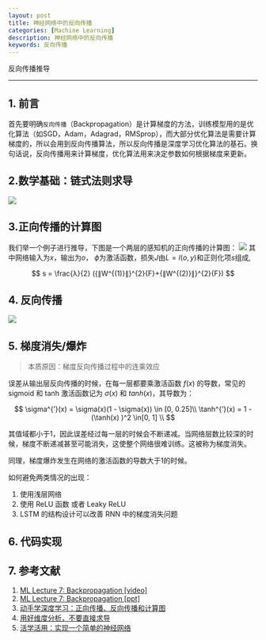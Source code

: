 ```yaml
---
layout: post
title: 神经网络中的反向传播
categories: [Machine Learning]
description: 神经网络中的反向传播
keywords: 反向传播
---
```


反向传播推导

---
## 1. 前言

首先要明确`反向传播`（Backpropagation）是计算梯度的方法，训练模型用的是优化算法（如SGD，Adam，Adagrad，RMSprop），而大部分优化算法是需要计算梯度的，所以会用到反向传播算法，所以反向传播是深度学习优化算法的基石。换句话说，反向传播用来计算梯度，优化算法用来决定参数如何根据梯度来更新。

## 2.数学基础：链式法则求导 

![](https://github.com/desti-nation/desti-nation.github.io/raw/master/images/posts/bp/chainrule.jpg)

## 3.正向传播的计算图 
我们举一个例子进行推导，下图是一个两层的感知机的正向传播的计算图：
![](https://github.com/desti-nation/desti-nation.github.io/raw/master/images/posts/bp/graph.jpg)
其中网络输入为$x​$，输出为$o​$， $\phi​$为激活函数，损失$J​$由$L = l(o,y)​$和正则化项$s​$组成, 

$$
s = \frac{λ}{2} ({∥W^{(1)}∥}^{2}{F}+{∥W^{(2)}∥}^{2}{F})
$$


## 4. 反向传播

![](https://github.com/desti-nation/desti-nation.github.io/raw/master/images/posts/bp/form.jpg)



## 5. 梯度消失/爆炸

> 本质原因：梯度反向传播过程中的连乘效应

误差从输出层反向传播的时候，在每一层都要乘激活函数 $f(x)$ 的导数，常见的 sigmoid 和 tanh 激活函数记为 $\sigma(x)$ 和 $tanh(x)$，其导数为：


$$
\sigma^{’}(x) = \sigma(x)(1 - \sigma(x))  \in [0, 0.25]\\
\tanh^{’}(x) = 1 - (\tanh(x) )^2 \in[0, 1] \\
$$


其值域都小于1，因此误差经过每一层的时候会不断递减。当网络层数比较深的时候，梯度不断递减甚至可能消失，这使整个网络很难训练。这被称为梯度消失。

同理，梯度爆炸发生在网络的激活函数的导数大于1的时候。

如何避免两类情况的出现：

1. 使用浅层网络
2. 使用 ReLU 函数 或者 Leaky ReLU
3. LSTM 的结构设计可以改善 RNN 中的梯度消失问题

## 6. 代码实现



## 7. 参考文献

1. [ML Lecture 7: Backpropagation [video]](https://www.youtube.com/watch?v=ibJpTrp5mcE)
2. [ML Lecture 7: Backpropagation [ppt]](http://speech.ee.ntu.edu.tw/~tlkagk/courses/ML_2016/Lecture/BP.pdf)
3. [动手学深度学习：正向传播、反向传播和计算图](https://zh.diveintodeeplearning.org/chapter_deep-learning-basics/backprop.html)
4. [用好维度分析，不要直接求导](https://zhuanlan.zhihu.com/p/25202034)
5. [活学活用：实现一个简单的神经网络](https://zhuanlan.zhihu.com/p/31708783)







